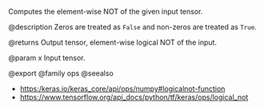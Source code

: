 Computes the element-wise NOT of the given input tensor.

@description
Zeros are treated as `False` and non-zeros are treated as `True`.

@returns
    Output tensor, element-wise logical NOT of the input.

@param x
Input tensor.

@export
@family ops
@seealso
+ <https:/keras.io/keras_core/api/ops/numpy#logicalnot-function>
+ <https://www.tensorflow.org/api_docs/python/tf/keras/ops/logical_not>
